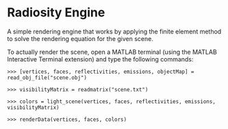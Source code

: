 # Radiosity Engine
A simple rendering engine that works by applying the finite element method to solve the rendering equation for the given scene. 

To actually render the scene, open a MATLAB terminal (using the MATLAB Interactive Terminal extension) and type the following commands:
```
>>> [vertices, faces, reflectivities, emissions, objectMap] = read_obj_file("scene.obj")

>>> visibilityMatrix = readmatrix("scene.txt")

>>> colors = light_scene(vertices, faces, reflectivities, emissions, visibilityMatrix)

>>> renderData(vertices, faces, colors)
```
